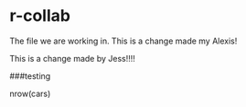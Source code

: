 # r-collab
The file we are working in.
This is a change made my Alexis!

This is a change made by Jess!!!!

###testing


nrow(cars)

